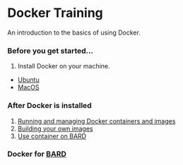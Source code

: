 # Docker Training

An introduction to the basics of using Docker. 

### Before you get started...

1. Install Docker on your machine.
- [Ubuntu](docker-installation-ubuntu.md)
- [MacOS](docker-installation-mac.md)

### After Docker is installed

1. [Running and managing Docker containers and images](1-basics-running-containers.md)
2. [Building your own images](2-build-your-own.md)
3. [Use container on BARD](3-bard-specifics.md)


### Docker for [BARD](https://bard-external.embl.de)

             

